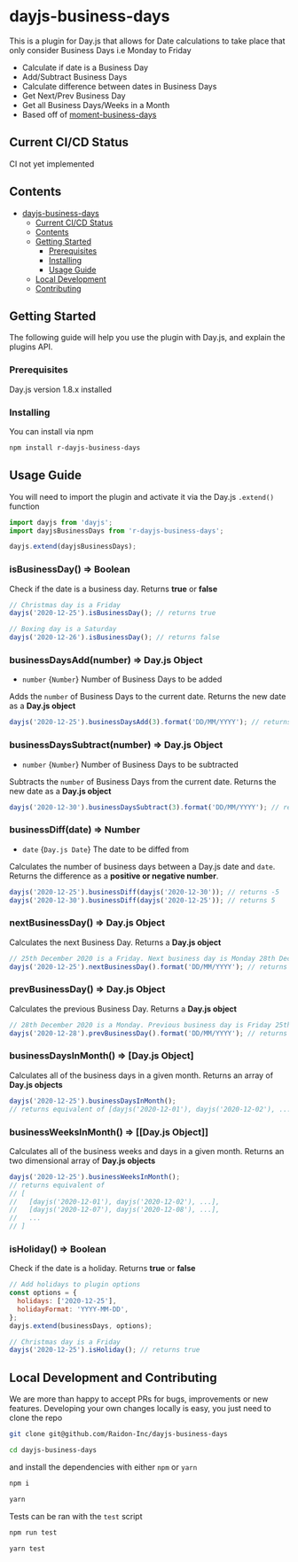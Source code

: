 # dayjs-business-days

This is a plugin for Day.js that allows for Date calculations to take place that only consider Business Days i.e Monday to Friday

- Calculate if date is a Business Day
- Add/Subtract Business Days
- Calculate difference between dates in Business Days
- Get Next/Prev Business Day
- Get all Business Days/Weeks in a Month
- Based off of [moment-business-days](https://www.npmjs.com/package/moment-business-days)

## Current CI/CD Status

CI not yet implemented

## Contents

- [dayjs-business-days](#dayjs-business-days)
  - [Current CI/CD Status](#current-cicd-status)
  - [Contents](#contents)
  - [Getting Started](#getting-started)
    - [Prerequisites](#prerequisites)
    - [Installing](#installing)
    - [Usage Guide](#usage-guide)
  - [Local Development](#local-development)
  - [Contributing](#contributing)

## Getting Started

The following guide will help you use the plugin with Day.js, and explain the plugins API.

### Prerequisites

Day.js version 1.8.x installed

### Installing

You can install via npm

```bash
npm install r-dayjs-business-days
```

## Usage Guide

You will need to import the plugin and activate it via the Day.js `.extend()` function

```javascript
import dayjs from 'dayjs';
import dayjsBusinessDays from 'r-dayjs-business-days';

dayjs.extend(dayjsBusinessDays);
```

### isBusinessDay() => Boolean

Check if the date is a business day. Returns **true** or **false**

```javascript
// Christmas day is a Friday
dayjs('2020-12-25').isBusinessDay(); // returns true

// Boxing day is a Saturday
dayjs('2020-12-26').isBusinessDay(); // returns false
```

### businessDaysAdd(number) => Day.js Object

- `number` {`Number`} Number of Business Days to be added

Adds the `number` of Business Days to the current date. Returns the new date as a **Day.js object**

```javascript
dayjs('2020-12-25').businessDaysAdd(3).format('DD/MM/YYYY'); // returns 30/12/2020
```

### businessDaysSubtract(number) => Day.js Object

- `number` {`Number`} Number of Business Days to be subtracted

Subtracts the `number` of Business Days from the current date. Returns the new date as a **Day.js object**

```javascript
dayjs('2020-12-30').businessDaysSubtract(3).format('DD/MM/YYYY'); // returns 25/12/2020
```

### businessDiff(date) => Number

- `date` {`Day.js Date`} The date to be diffed from

Calculates the number of business days between a Day.js date and `date`. Returns the difference as a **positive or negative number**.

```javascript
dayjs('2020-12-25').businessDiff(dayjs('2020-12-30')); // returns -5
dayjs('2020-12-30').businessDiff(dayjs('2020-12-25')); // returns 5
```

### nextBusinessDay() => Day.js Object

Calculates the next Business Day. Returns a **Day.js object**

```javascript
// 25th December 2020 is a Friday. Next business day is Monday 28th December.
dayjs('2020-12-25').nextBusinessDay().format('DD/MM/YYYY'); // returns 28/12/2020
```

### prevBusinessDay() => Day.js Object

Calculates the previous Business Day. Returns a **Day.js object**

```javascript
// 28th December 2020 is a Monday. Previous business day is Friday 25th December.
dayjs('2020-12-28').prevBusinessDay().format('DD/MM/YYYY'); // returns 25/12/2020
```

### businessDaysInMonth() => [Day.js Object]

Calculates all of the business days in a given month. Returns an array of **Day.js objects**

```javascript
dayjs('2020-12-25').businessDaysInMonth();
// returns equivalent of [dayjs('2020-12-01'), dayjs('2020-12-02'), ...]
```

### businessWeeksInMonth() => [[Day.js Object]]

Calculates all of the business weeks and days in a given month. Returns an two dimensional array of **Day.js objects**

```javascript
dayjs('2020-12-25').businessWeeksInMonth();
// returns equivalent of
// [
//   [dayjs('2020-12-01'), dayjs('2020-12-02'), ...],
//   [dayjs('2020-12-07'), dayjs('2020-12-08'), ...],
//   ...
// ]
```

### isHoliday() => Boolean

Check if the date is a holiday. Returns **true** or **false**

```javascript
// Add holidays to plugin options
const options = {
  holidays: ['2020-12-25'],
  holidayFormat: 'YYYY-MM-DD',
};
dayjs.extend(businessDays, options);

// Christmas day is a Friday
dayjs('2020-12-25').isHoliday(); // returns true
```

## Local Development and Contributing

We are more than happy to accept PRs for bugs, improvements or new features.
Developing your own changes locally is easy, you just need to clone the repo

```bash
git clone git@github.com/Raidon-Inc/dayjs-business-days

cd dayjs-business-days
```

and install the dependencies with either `npm` or `yarn`

```bash
npm i
```

```bash
yarn
```

Tests can be ran with the `test` script

```bash
npm run test
```

```bash
yarn test
```
